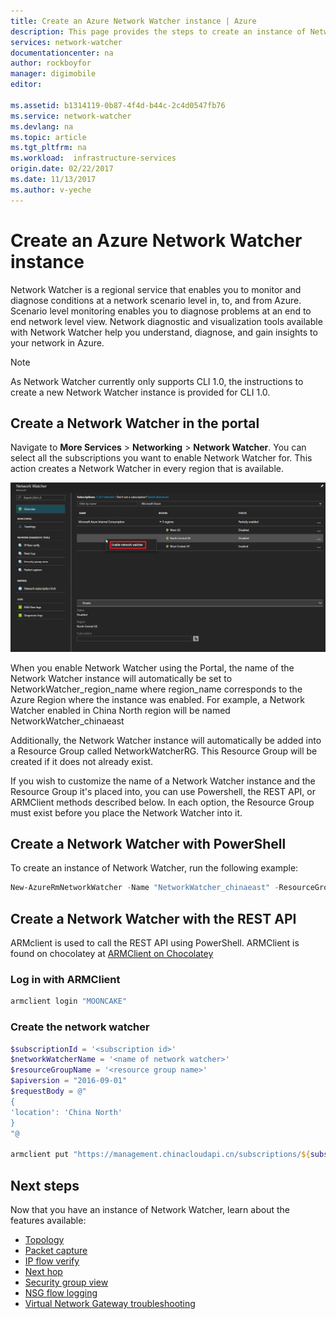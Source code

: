 ```yaml
---
title: Create an Azure Network Watcher instance | Azure
description: This page provides the steps to create an instance of Network Watcher using the portal and Azure REST API
services: network-watcher
documentationcenter: na
author: rockboyfor
manager: digimobile
editor: 

ms.assetid: b1314119-0b87-4f4d-b44c-2c4d0547fb76
ms.service: network-watcher
ms.devlang: na
ms.topic: article
ms.tgt_pltfrm: na
ms.workload:  infrastructure-services
origin.date: 02/22/2017
ms.date: 11/13/2017
ms.author: v-yeche
---
```


# Create an Azure Network Watcher instance

Network Watcher is a regional service that enables you to monitor and diagnose conditions at a network scenario level in, to, and from Azure. Scenario level monitoring enables you to diagnose problems at an end to end network level view. Network diagnostic and visualization tools available with Network Watcher help you understand, diagnose, and gain insights to your network in Azure.

> [!NOTE]
> As Network Watcher currently only supports CLI 1.0, the instructions to create a new Network Watcher instance is provided for CLI 1.0.

## Create a Network Watcher in the portal

Navigate to **More Services** > **Networking** > **Network Watcher**. You can select all the subscriptions you want to enable Network Watcher for. This action creates a Network Watcher in every region that is available.

![create a network watcher][1]

When you enable Network Watcher using the Portal, the name of the Network Watcher instance will automatically be set to NetworkWatcher_region_name where region_name corresponds to the Azure Region where the instance was enabled.  For example, a Network Watcher enabled in China North region will be named NetworkWatcher_chinaeast

Additionally, the Network Watcher instance will automatically be added into a Resource Group called NetworkWatcherRG.  This Resource Group will be created if it does not already exist.

If you wish to customize the name of a Network Watcher instance and the Resource Group it's placed into, you can use Powershell, the REST API, or ARMClient methods described below.  In each option, the Resource Group must exist before you place the Network Watcher into it.  

## Create a Network Watcher with PowerShell

To create an instance of Network Watcher, run the following example:

```powershell
New-AzureRmNetworkWatcher -Name "NetworkWatcher_chinaeast" -ResourceGroupName "NetworkWatcherRG" -Location "China North"
```

## Create a Network Watcher with the REST API

ARMclient is used to call the REST API using PowerShell. ARMClient is found on chocolatey at [ARMClient on Chocolatey](https://chocolatey.org/packages/ARMClient)

### Log in with ARMClient

```powerShell
armclient login "MOONCAKE"
```

### Create the network watcher

```powershell
$subscriptionId = '<subscription id>'
$networkWatcherName = '<name of network watcher>'
$resourceGroupName = '<resource group name>'
$apiversion = "2016-09-01"
$requestBody = @"
{
'location': 'China North'
}
"@

armclient put "https://management.chinacloudapi.cn/subscriptions/${subscriptionId}/resourceGroups/${resourceGroupName}/providers/Microsoft.Network/networkWatchers/${networkWatcherName}?api-version=${api-version}" $requestBody
```

## Next steps

Now that you have an instance of Network Watcher, learn about the features available:

* [Topology](network-watcher-topology-overview.md)
* [Packet capture](network-watcher-packet-capture-overview.md)
* [IP flow verify](network-watcher-ip-flow-verify-overview.md)
* [Next hop](network-watcher-next-hop-overview.md)
* [Security group view](network-watcher-security-group-view-overview.md)
* [NSG flow logging](network-watcher-nsg-flow-logging-overview.md)
* [Virtual Network Gateway troubleshooting](network-watcher-troubleshoot-overview.md)

<!--Not Available [Create an alert triggered packet capture](network-watcher-alert-triggered-packet-capture.md) -->

[1]: ./media/network-watcher-create/figure1.png

<!--Update_Description: new articles on network watcher create -->